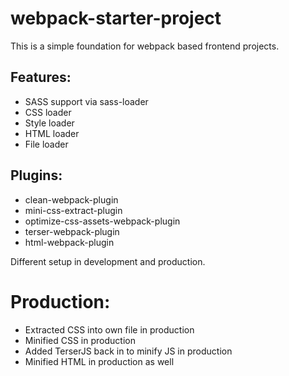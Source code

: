 # webpack-starter-project

This is a simple foundation for webpack based frontend projects.

## Features:

- SASS support via sass-loader
- CSS loader
- Style loader
- HTML loader
- File loader

## Plugins:

- clean-webpack-plugin
- mini-css-extract-plugin
- optimize-css-assets-webpack-plugin
- terser-webpack-plugin
- html-webpack-plugin

Different setup in development and production.

# Production: 

- Extracted CSS into own file in production
- Minified CSS in production
- Added TerserJS back in to minify JS in production
- Minified HTML in production as well
